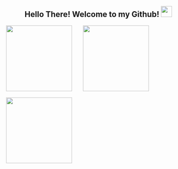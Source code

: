 <h2 align="center"> Hello There! Welcome to my Github! <img src="https://media.giphy.com/media/hvRJCLFzcasrR4ia7z/giphy.gif" width="30px"> </h2>

<div> 
    <img align="center" src="https://github-readme-stats.vercel.app/api?username=nPr0nn&show_icons=true&theme=synthwave&line_height=27" style="max-width:100%" height="180em"/>
    <img align="left" src="https://github-readme-stats.vercel.app/api/top-langs/?username=nPr0nn&theme=radical&layout=compact" style="max-width:100%; margin-right: 30px;"  height="180em"/>
  
</div>

</br>

<div>
  <img align="center" src="https://github-readme-streak-stats.herokuapp.com?user=OgabrielPereira&theme=radical" style="max-width:100%"  height="180em"/>
<!--    <img align="center" alt="nPr0nn" src="https://github-readme-streak-stats.herokuapp.com?user=OgabrielPereira&theme=radical" style="max-width:100%;"> -->
   
</div>
